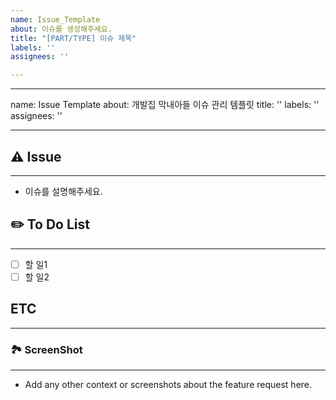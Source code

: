 ```yaml
---
name: Issue_Template
about: 이슈를 생성해주세요.
title: "[PART/TYPE] 이슈 제목"
labels: ''
assignees: ''

---
```


---
name: Issue Template
about: 개발집 막내아들 이슈 관리 템플릿
title: ''
labels: ''
assignees: ''

---


## ⚠️ Issue
---
- 이슈를 설명해주세요.


## ✏️ To Do List
---
- [ ] 할 일1
- [ ] 할 일2

## ETC
---


### 🏞 ScreenShot
---
- Add any other context or screenshots about the feature request here.
